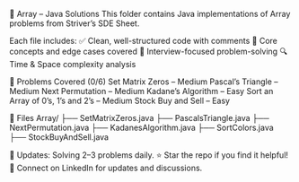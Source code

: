 📁 Array – Java Solutions
This folder contains Java implementations of Array problems from Striver’s SDE Sheet.

Each file includes:
✅ Clean, well-structured code with comments
🧠 Core concepts and edge cases covered
📌 Interview-focused problem-solving
🔍 Time & Space complexity analysis

📌 Problems Covered (0/6)
Set Matrix Zeros – Medium
Pascal’s Triangle – Medium
Next Permutation – Medium
Kadane’s Algorithm – Easy
Sort an Array of 0’s, 1’s and 2’s – Medium
Stock Buy and Sell – Easy

📂 Files
Array/
├── SetMatrixZeros.java
├── PascalsTriangle.java
├── NextPermutation.java
├── KadanesAlgorithm.java
├── SortColors.java
├── StockBuyAndSell.java

📌 Updates: Solving 2–3 problems daily.
⭐ Star the repo if you find it helpful!
💬 Connect on LinkedIn for updates and discussions.
